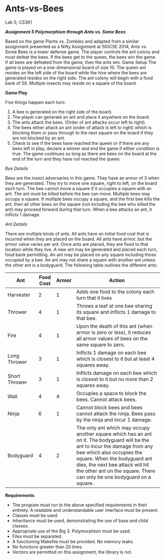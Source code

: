 # Ants-vs-Bees
Lab 5; CS361

 ***Assignment 5 Polymorphism through Ants vs. Some Bees***
 
Based on the game Plants vs. Zombies and adapted from a similar assignment presented as a Nifty Assignment at SIGCSE 2014, Ants vs. Some Bees is a tower defense game. The player controls the ant colony and must defeat the bees. If the bees get to the queen, the bees win the game. If all bees are defeated from the game, then the ants win.
Game Setup
The game is played on a one-dimensional board of size 10. The queen ant resides on the left side of the board while the hive where the bees are generated resides on the right side. The ant colony will begin with a food bank of 50. Multiple insects may reside on a square of the board.

**Game Play**

Five things happen each turn:
1. A bee is generated on the right side of the board.
2. The player can generate an ant and place it anywhere on the board.
3. The ants attack the bees. (Order of ant attacks occur left to right).
4. The bees either attack an ant (order of attack is left to right) which is blocking them or pass through to the next square on the board if they are not blocked by an ant.
5. Check to see if the bees have reached the queen or if there are any bees left in play, declare a winner and end the game if either condition is true.
The game continues so long as there are bees on the board at the end of the turn and they have not reached the queen.

*Bee Details*

Bees are the insect adversaries in this game. They have an armor of 3 when they are generated. They try to move one square, right to left, on the board each turn. The bee cannot move a square if it occupies a square with an ant. The ant must be killed before the bee can move. Multiple bees may occupy a square. If multiple bees occupy a square, and the first bee kills the ant, then all other bees on the square (not including the bee who killed the ant) may proceed forward during that turn. When a bee attacks an ant, it inflicts 1 damage.

*Ant Details*

There are multiple kinds of ants. All ants have an initial food cost that is incurred when they are placed on the board. All ants have armor, but the armor value varies per ant. Once ants are placed, they are fixed to that location while they live. A new ant may be generated and placed each turn, food bank permitting. An ant may be placed on any square including those occupied by a bee. An ant may not share a square with another ant unless the other ant is a bodyguard. The following table outlines the different ants:

| Ant | Food Cost | Armor | Action |
| --- | --- | --- | --- |
| Harvester | 2 | 1 | Adds one food to the colony each turn that it lives |
| Thrower | 4 | 1 | Throws a leaf at one bee sharing its square and inflicts 1 damage to that bee. |
Fire | 4 | 1 | Upon the death of this ant (when armor is zero or less), it reduces all armor values of bees on the same square to zero. |
Long Thrower | 3 | 1 | Inflicts 1 damage on each bee which is closest to it but at least 4 squares away. |
Short Thrower | 3 | 1 | Inflicts damage on each bee which is closest to it but no more than 2 squares away. |
Wall | 4 | 4 | Occupies a space to block the bees. Cannot attack bees. |
Ninja | 6 | 1 | Cannot block bees and bees cannot attack the ninja. Bees pass by the ninja and incur 1 damage. |
Bodyguard | 4 | 2 | The only ant which may occupy another square which has an ant on it. The bodyguard will be the ant to incur the damage from any bee which also occupies the square. When the bodyguard ant dies, the next bee attack will hit the other ant on the square. There can only be one bodyguard on a square. |

**Requirements**

- The program must run to the above specified requirements in their entirety. A readable and understandable user interface must be present.
- Classes must be used.
- Inheritance must be used, demonstrating the use of base and child classes.
- Appropriate use of the Big 3. Polymorphism must be used.
- Files must be separated.
- A functioning Makefile must be provided. No memory leaks.
- No functions greater than 20 lines.
- Vectors are permitted on this assignment, the <algorithms> library is not.
